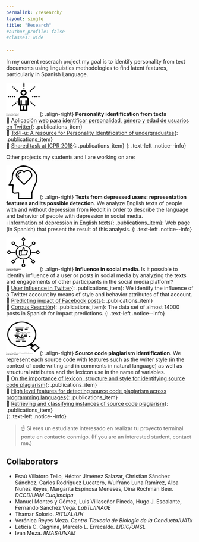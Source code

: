 ```yaml
---
permalink: /research/
layout: single
title: "Research"
#author_profile: false
#classes: wide

---
```


<!---
## Research interest
-->

In my current reserach project my goal is to identify personality from text documents using linguistics methodologies to find latent features, particularly in Spanish Language.

![personality-identification](/assets/images/projects/personality.png){: .align-right}  **Personality identification from texts**
<br/>
<span>:scroll: [Aplicación web para identificar personalidad, género y edad de usuarios en Twitter](../publications#pub_hernandez2016aplicacion)</span>{: .publications_item}
<br/>
<span>:scroll: [TxPI-u: A resource for Personality Identification of undergraduates](../publications#pub_ramirez2018txpi)</span>{: .publications_item}
<br/>
<span>:scroll: [Shared task at ICPR 2018](../publications#pub_ramirez2018overview)</span>{: .publications_item}
{: .text-left .notice--info}


Other projects my students and I are working on are:

![data-depression](/assets/images/projects/depresioninfo.png){: .align-right} **Texts from depressed users: representation features and its possible detection**. We analyze English texts of people with and without depression from Reddit in order to describe the language and behavior of people with depression in social media.
<br/>
<span>:information_source: [Information of depression in English texts](http://datadepresion-lyr.cua.uam.mx)</span>{: .publications_item}: Web page (in Spanish) that present the result of this analysis.
{: .text-left .notice--info}



![influence-social-media](/assets/images/projects/socialmedia.png){: .align-right} **Influence in social media**. Is it possible to identify influence of a user or posts in social media by analyzing the texts and engagements of other participants in the social media platform?
<br/>
<span>:scroll: [User influence in Twitter](../publications#pub_ramirez2014towards)</span>{: .publications_item}: We identify the influence of a Twitter account by means of style and behavior attributes of that account.
<br/>
<span>:scroll: [Predicting impact of Facebook posts](../publications#pub_erika2019)</span>{: .publications_item}
<br/>
<span>:open_file_folder: [Corpus Reacción](https://github.com/lyr-uam/CorpusReaccion)</span>{: .publications_item}: The data set of almost 14000 posts in Spanish for impact predictions.
{: .text-left .notice--info}


![source-code-plagiarism](/assets/images/projects/searchcode.png){: .align-right} **Source code plagiarism identification**. We represent each source code with features such as the writer style (in the context of code writing and in comments in natural language) as well as structural attributes and the lexicon use in the name of variables.
<br/>
<span>:scroll: [On the importance of lexicon, structure and style for identifying source code plagiarism](../publications#pub_ramirez2014importance)</span>{: .publications_item}
<br/>
<span>:scroll: [High level features for detecting source code plagiarism across programming languages](../publications#pub_ramirez2015high)</span>{: .publications_item}
<br/>
<span>:scroll: [Retrieving and classifying instances of source code plagiarism](../publications#pub_ganguly2018retrieving)</span>{: .publications_item}
<br/>
{: .text-left .notice--info}


> :point_up: Si eres un estudiante interesado en realizar tu proyecto terminal ponte en contacto conmigo.
> (If you are an interested student, contact me.)

## Collaborators

* Esaú Villatoro Tello, Héctor Jiménez Salazar, Christian Sánchez Sánchez, Carlos Rodriguez Lucatero, Wulfrano Luna Ramírez, Alba Nuñez Reyes, Margarita Espinosa Meneses, Dina Rochman Beer. _DCCD/UAM Cuajimalpa_
* Manuel Montes y Gómez, Luis Villaseñor Pineda, Hugo J. Escalante, Fernando Sánchez Vega. _LabTL/INAOE_
* Thamar Solorio. _RiTUAL/UH_
* Verónica Reyes Meza. _Centro Tlaxcala de Biología de la Conducta/UATx_
* Leticia C. Cagnina, Marcelo L. Errecalde. _LIDIC/UNSL_
* Ivan Meza. _IIMAS/UNAM_
